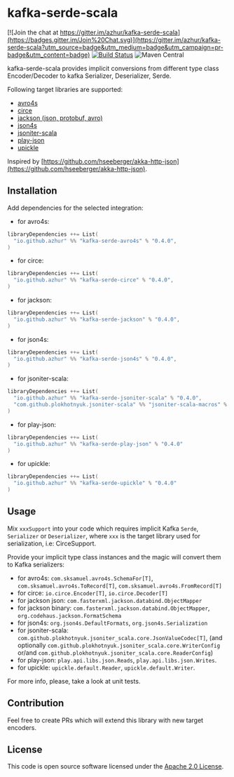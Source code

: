 # kafka-serde-scala

[![Join the chat at https://gitter.im/azhur/kafka-serde-scala](https://badges.gitter.im/Join%20Chat.svg)](https://gitter.im/azhur/kafka-serde-scala?utm_source=badge&utm_medium=badge&utm_campaign=pr-badge&utm_content=badge)
[![Build Status](https://travis-ci.org/azhur/kafka-serde-scala.svg?branch=master)](https://travis-ci.org/azhur/kafka-serde-scala)
![Maven Central](https://img.shields.io/maven-central/v/io.github.azhur/kafka-serde-circe_2.12.svg)

kafka-serde-scala provides implicit conversions from different type class Encoder/Decoder to kafka Serializer, Deserializer, Serde. 

Following target libraries are supported:
- [avro4s](https://github.com/sksamuel/avro4s)
- [circe](https://circe.github.io/circe/)
- [jackson (json, protobuf, avro)](https://github.com/FasterXML/jackson)
- [json4s](https://github.com/json4s/json4s)
- [jsoniter-scala](https://github.com/plokhotnyuk/jsoniter-scala)
- [play-json](https://github.com/playframework/play-json)
- [upickle](https://github.com/lihaoyi/upickle)

Inspired by [https://github.com/hseeberger/akka-http-json](https://github.com/hseeberger/akka-http-json).

## Installation

Add dependencies for the selected integration:

- for avro4s:
``` scala
libraryDependencies ++= List(
  "io.github.azhur" %% "kafka-serde-avro4s" % "0.4.0",
)
```

- for circe:
``` scala
libraryDependencies ++= List(
  "io.github.azhur" %% "kafka-serde-circe" % "0.4.0",
)
```

- for jackson:
``` scala
libraryDependencies ++= List(
  "io.github.azhur" %% "kafka-serde-jackson" % "0.4.0",
)
```

- for json4s:
``` scala
libraryDependencies ++= List(
  "io.github.azhur" %% "kafka-serde-json4s" % "0.4.0",
)
```

- for jsoniter-scala:
``` scala
libraryDependencies ++= List(
  "io.github.azhur" %% "kafka-serde-jsoniter-scala" % "0.4.0",
  "com.github.plokhotnyuk.jsoniter-scala" %% "jsoniter-scala-macros" % "0.29.2" % Provided // required only in compile-time
)
```

- for play-json:
``` scala
libraryDependencies ++= List(
  "io.github.azhur" %% "kafka-serde-play-json" % "0.4.0"
)
```

- for upickle:
``` scala
libraryDependencies ++= List(
  "io.github.azhur" %% "kafka-serde-upickle" % "0.4.0"
)
```

## Usage

Mix `xxxSupport` into your code which requires implicit Kafka 
`Serde`, `Serializer` or `Deserializer`, where `xxx` is the target library used for serialization, i.e: CirceSupport.
 
Provide your implicit type class instances and the magic will convert them to Kafka serializers:
- for avro4s: `com.sksamuel.avro4s.SchemaFor[T]`, `com.sksamuel.avro4s.ToRecord[T]`, `com.sksamuel.avro4s.FromRecord[T]` 
- for circe: `io.circe.Encoder[T]`, `io.circe.Decoder[T]` 
- for jackson json: `com.fasterxml.jackson.databind.ObjectMapper`
- for jackson binary: `com.fasterxml.jackson.databind.ObjectMapper`, `org.codehaus.jackson.FormatSchema`
- for json4s: `org.json4s.DefaultFormats`, `org.json4s.Serialization`
- for jsoniter-scala: `com.github.plokhotnyuk.jsoniter_scala.core.JsonValueCodec[T]`,  (and optionally 
`com.github.plokhotnyuk.jsoniter_scala.core.WriterConfig` or/and `com.github.plokhotnyuk.jsoniter_scala.core.ReaderConfig`)
- for play-json: `play.api.libs.json.Reads`, `play.api.libs.json.Writes`.  
- for upickle: `upickle.default.Reader`, `upickle.default.Writer`.  

For more info, please, take a look at unit tests.

## Contribution

Feel free to create PRs which will extend this library with new target encoders.

## License ##

This code is open source software licensed under the [Apache 2.0 License](http://www.apache.org/licenses/LICENSE-2.0.html).
